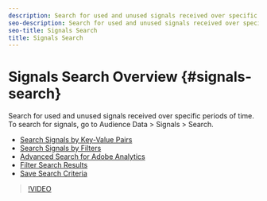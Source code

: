 ```yaml
---
description: Search for used and unused signals received over specific periods of time. To search for signals, go to Audience Data > Signals > Search.
seo-description: Search for used and unused signals received over specific periods of time. To search for signals, go to Audience Data > Signals > Search.
seo-title: Signals Search
title: Signals Search
---
```


# Signals Search Overview {#signals-search}

Search for used and unused signals received over specific periods of time. To search for signals, go to Audience Data > Signals > Search.

* [Search Signals by Key-Value Pairs](/help/using/features/data-explorer/data-explorer-signals-search/data-explorer-search-pairs.md)
* [Search Signals by Filters](/help/using/features/data-explorer/data-explorer-signals-search/data-explorer-search-filters.md)
* [Advanced Search for Adobe Analytics](/help/using/features/data-explorer/data-explorer-signals-search/data-explorer-search-analytics.md)
* [Filter Search Results](/help/using/features/data-explorer/data-explorer-signals-search/data-explorer-filter-results.md)
* [Save Search Criteria](/help/using/features/data-explorer/data-explorer-signals-search/data-explorer-save-search.md)

>[!VIDEO](https://video.tv.adobe.com/v/25148/)
